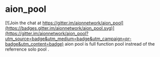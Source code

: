 # aion_pool

[![Join the chat at https://gitter.im/aionnetwork/aion_pool](https://badges.gitter.im/aionnetwork/aion_pool.svg)](https://gitter.im/aionnetwork/aion_pool?utm_source=badge&utm_medium=badge&utm_campaign=pr-badge&utm_content=badge)
aion pool is full function pool instread of the referrence solo pool .
